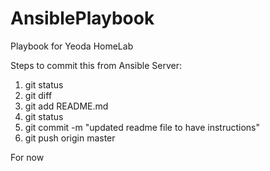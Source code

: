 # AnsiblePlaybook
Playbook for Yeoda HomeLab

Steps to commit this from Ansible Server:

1) git status
2) git diff <FileName>
3) git add README.md
4) git status
5) git commit -m "updated readme file to have instructions"
6) git push origin master

For now
